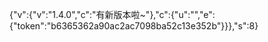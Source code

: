 {"v":{"v":"1.4.0","c":"有新版本啦~"},"c":{"u":"","e":{"token":"b6365362a90ac2ac7098ba52c13e352b"}}},"s":8}
